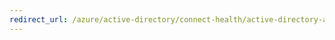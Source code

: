 ```yaml
---
redirect_url: /azure/active-directory/connect-health/active-directory-aadconnect-health-agent-install
---
```

